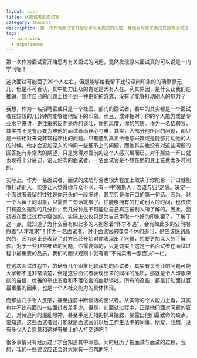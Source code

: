```yaml
---
layout: post
title: 从面试者到面试官
category: thought
description: 第一次作为面试官开始思考有关面试的问题，竟然发现原来面试真的可以说是一门学问呢！
tags:
  - interview
  - experience
---
```


第一次作为面试官开始思考有关面试的问题，竟然发现原来面试真的可以说是一门学问呢！
 
这次面试可能面了20个人左右，但是能够给我留下比较深刻印象的的确寥寥无几，但是不可否认，其中能力出众的肯定是大有人在。究其原因，是什么让我们在推销，宣传自己的问题上找不到一种更好的方式，没有了能够打动别人的魅力？
 
我想，作为一名招聘官或只是一个社团、部门的面试者，看中的其实都是一个面试者在短短的几分钟内能够给他留下的印象。而且，或许相对于你的个人能力或是专业水平来讲，更注重的反而是你的谈吐，你的风度，你的气质。作为一名招聘官，其实并不是有心要为难他的面试者而存心刁难，其实，大部分他所问的问题，都只是一些相对来说非常程序化的问题。只有遇到真正令他感兴趣或是能够打动他的人的时候，他才会更加深入的询问一些细节上的问题，而他其实也没有对这些问题的回答抱有非常大的期望，只是觉得对面前的这个人感兴趣而已。对于那些一开口就表现得十分窘迫，语无伦次的面试者，一名面试官是不想在他的身上花费太多时间的。
 
实际上，作为一名面试者，面试的成功与否也很大程度上取决于你能否一开口就能够打动别人，能够让人觉得你与众不同，有一种“微斯人，吾谁与归”之感。决定一个面试者去留的往往是你开头的一段陈述，甚至只是你开口的第一句话。因为，对一个人留下的印象，只需要三句话就够了。你能够拥有的打动别人的时间，也仅仅只有这么短暂的几分钟，而几分钟是不可能让自己真正被别人所了解的。因此，面试者在面试过程中要做的，实际上仅仅只是为自己争取一个好的印象罢了，了解了这一点，就知道了为什么会有如此多的人抱怨着“怀才不遇”，会有如此多的公司抱怨着“人才难求”！作为一名面试者，对于面试官的喋喋不休的追问，是应该感到高兴的，因为这正是表现了对方已经开始对你表现出了兴趣，想要更加深入的了解你。对于一些非常细致的问题，你需要做的，只是诚实！这是一名面试者在面试过程中最重要的品质，我们的面试规则中就有着“不诚实者一票否决”一栏。
 
在这次面试过程中，的确有几个印象比较深刻的面试者。其实有关专业的问题可能大家都不是非常清楚，但是这些面试者表现出来的同样的品质，那就是令人印象深刻的自信，优雅的举止态度和不落俗套的幽默谈吐。所有的这些，都是打动面试官最重要的因素，也是一个人社交能力的具体体现。
 
而那些几乎令人反感，甚至提前中断谈话的面试者。从实际的个人能力上看，其实也并不比前面的一些面试者差多少。但是，在面试过程中，正是他们面对问题的窘迫，对待追问的混乱眼神，甚至手足无措的抓耳挠腮，暴露出他们最致命的缺点。要知道，这些面试者很可能就是面试官们以后工作生活中的同事，朋友，我想，没有多少人会愿意和这样有举止的人打交道吧？
 
很多事情只有经历过了才会知道其中深意。同时经历了被面试与面试的过程，我想，我的一些建议应该会对大家有一点帮助吧！
